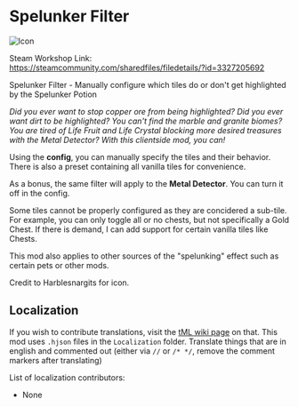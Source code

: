 # Spelunker Filter

![Icon](https://raw.githubusercontent.com/direwolf420/SpelunkerFilter/main/icon.png)

Steam Workshop Link: https://steamcommunity.com/sharedfiles/filedetails/?id=3327205692

Spelunker Filter - Manually configure which tiles do or don't get highlighted by the Spelunker Potion

*Did you ever want to stop copper ore from being highlighted? Did you ever want dirt to be highlighted?
You can't find the marble and granite biomes?
You are tired of Life Fruit and Life Crystal blocking more desired treasures with the Metal Detector?
With this clientside mod, you can!*

Using the **config**, you can manually specify the tiles and their behavior. There is also a preset containing all vanilla tiles for convenience.

As a bonus, the same filter will apply to the **Metal Detector**. You can turn it off in the config.

Some tiles cannot be properly configured as they are concidered a sub-tile. For example, you can only toggle all or no chests, but not specifically a Gold Chest. If there is demand, I can add support for certain vanilla tiles like Chests.

This mod also applies to other sources of the "spelunking" effect such as certain pets or other mods.

Credit to Harblesnargits for icon.

## Localization
If you wish to contribute translations, visit the [tML wiki page](https://github.com/tModLoader/tModLoader/wiki/Contributing-Localization) on that.
This mod uses `.hjson` files in the `Localization` folder.
Translate things that are in english and commented out (either via `//` or `/* */`, remove the comment markers after translating)

List of localization contributors:
* None